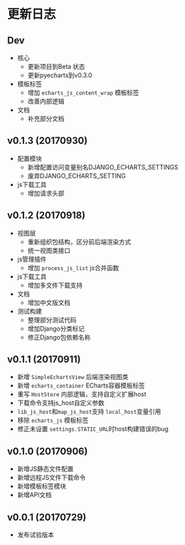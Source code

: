 # 更新日志

## Dev

- 核心
    - 更新项目到Beta 状态
    - 更新pyecharts到v0.3.0
- 模板标签
    - 增加 `echarts_js_content_wrap` 模板标签
    - 改善内部逻辑
- 文档
    - 补充部分文档

## v0.1.3 (20170930)

- 配置模块
    - 新增配置访问变量别名DJANGO_ECHARTS_SETTINGS
    - 废弃DJANGO_ECHARTS_SETTING
- js下载工具
    - 增加请求头部

## v0.1.2 (20170918)

- 视图层
    - 重新组织包结构，区分前后端渲染方式
    - 统一视图类接口
- js管理插件
    - 增加 `process_js_list` js合并函数
- js下载工具
    - 增加多文件下载支持
- 文档
    - 增加中文版文档
- 测试构建
    - 整理部分测试代码
    - 增加Django分类标记
    - 修正Django包依赖名称

## v0.1.1 (20170911)

- 新增 `SimpleEchartsView` 后端渲染视图类
- 新增 `echarts_container` ECharts容器模板标签
- 重写 `HostStore` 内部逻辑，支持自定义扩展host
- 下载命令支持js_host自定义参数
- `lib_js_host`和`map_js_host`支持 `local_host`变量引用
- 移除 `echarts_js` 模板标签
- 修正未设置 `settings.STATIC_URL`时host构建错误的bug

## v0.1.0 (20170906)

- 新增JS静态文件配置
- 新增远程JS文件下载命令
- 新增模板标签模块
- 新增API文档

## v0.0.1 (20170729)

- 发布试验版本